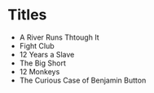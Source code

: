 # Titles

* A River Runs Thtough It
* Fight Club
* 12 Years a Slave
* The Big Short
* 12 Monkeys
* The Curious Case of Benjamin Button

